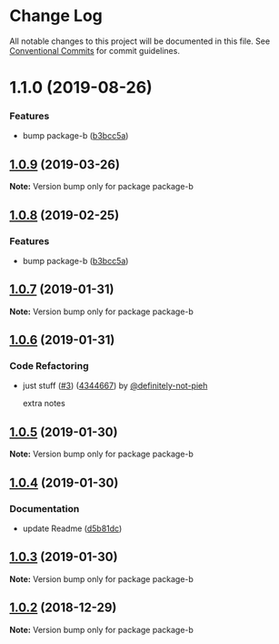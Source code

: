 # Change Log

All notable changes to this project will be documented in this file.
See [Conventional Commits](https://conventionalcommits.org) for commit guidelines.

# 1.1.0 (2019-08-26)


### Features

* bump package-b ([b3bcc5a](https://github.com/pieh/lerna-playground/commit/b3bcc5a))





## [1.0.9](https://github.com/pieh/lerna-playground/compare/package-b@1.0.8...package-b@1.0.9) (2019-03-26)

**Note:** Version bump only for package package-b





## [1.0.8](https://github.com/pieh/lerna-playground/compare/package-b@1.0.7...package-b@1.0.8) (2019-02-25)


### Features

* bump package-b ([b3bcc5a](https://github.com/pieh/lerna-playground/commit/b3bcc5a))





## [1.0.7](https://github.com/pieh/lerna-playground/compare/package-b@1.0.6...package-b@1.0.7) (2019-01-31)

**Note:** Version bump only for package package-b





## [1.0.6](https://github.com/pieh/lerna-playground/compare/package-b@1.0.5...package-b@1.0.6) (2019-01-31)


### Code Refactoring

* just stuff ([#3](https://github.com/pieh/lerna-playground/issues/3)) ([4344667](https://github.com/pieh/lerna-playground/commit/4344667)) by [@definitely-not-pieh](https://github.com/definitely-not-pieh/)

  extra notes






## [1.0.5](https://github.com/pieh/lerna-playground/compare/package-b@1.0.4...package-b@1.0.5) (2019-01-30)

**Note:** Version bump only for package package-b





## [1.0.4](https://github.com/pieh/lerna-playground/compare/package-b@1.0.3...package-b@1.0.4) (2019-01-30)


### Documentation

* update Readme ([d5b81dc](https://github.com/pieh/lerna-playground/commit/d5b81dc))





## [1.0.3](https://github.com/pieh/lerna-playground/compare/package-b@1.0.2...package-b@1.0.3) (2019-01-30)

**Note:** Version bump only for package package-b





## [1.0.2](https://github.com/pieh/lerna-playground/compare/package-b@1.0.1...package-b@1.0.2) (2018-12-29)

**Note:** Version bump only for package package-b
